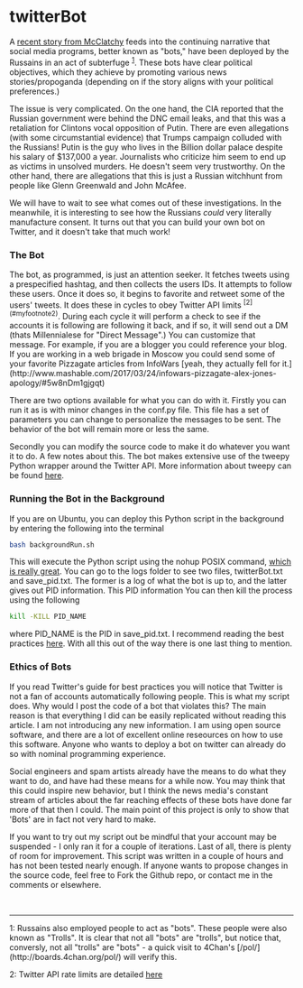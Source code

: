 <H1>twitterBot</H1>

A [recent story from McClatchy](http://www.mcclatchydc.com/news/politics-government/white-house/article139695453.html) feeds into the continuing narrative that social media programs, better known as "bots," have been deployed by the Russains in an act of subterfuge <sup>[1](#myfootnote1)</sup>. These bots have clear political objectives, which they achieve by promoting various news stories/propoganda (depending on if the story aligns with your political preferences.)

The issue is very complicated. On the one hand, the CIA reported that the Russian government were behind the DNC email leaks, and that this was a retaliation for Clintons vocal opposition of Putin. There are even allegations (with some circumstantial evidence) that Trumps campaign colluded with the Russians! Putin is the guy who lives in the Billion dollar palace despite his salary of $137,000 a year. Journalists who criticize him seem to end up as victims in unsolved murders. He doesn't seem very trustworthy. On the other hand, there are allegations that this is just a Russian witchhunt from people like Glenn Greenwald and John McAfee.

We will have to wait to see what comes out of these investigations. In the meanwhile, it is interesting to see how the Russians *could* very literally manufacture consent. It turns out that you can build your own bot on Twitter, and it doesn't take that much work!
 

<h3> The Bot</h3>
The bot, as programmed, is just an attention seeker. It fetches tweets using a prespecified hashtag, and then collects the users IDs. It attempts to follow these users. Once it does so, it begins to favorite and retweet some of the users' tweets. It does these in cycles to obey Twitter API limits <sup>[2](#myfootnote2)</sup>. During each cycle it will perform a check to see if the accounts it is following are following it back, and if so, it will send out a DM (thats Millennialese for "Direct Message".) You can customize that message. For example, if you are a blogger you could reference your blog. If you are working in a web brigade in Moscow you could send some of your favorite Pizzagate articles from InfoWars [yeah, they actually fell for it.](http://www.mashable.com/2017/03/24/infowars-pizzagate-alex-jones-apology/#5w8nDm1gjgqt)

There are two options available for what you can do with it. Firstly you can run it as is with minor changes in the conf.py file. This file has a set of parameters you can change to personalize the messages to be sent. The behavior of the bot will remain more or less the same.

Secondly you can modify the source code to make it do whatever you want it to do. A few notes about this. The bot makes extensive use of the tweepy Python wrapper around the Twitter API. More information about tweepy can be found [here](http:www.//docs.tweepy.org/en/v3.5.0/api.html).

<h3> Running the Bot in the Background</h3>
If you are on Ubuntu, you can deploy this Python script in the background by entering the following into the terminal

```bash
bash backgroundRun.sh 
```

This will execute the Python script using the nohup POSIX command, [which is really great](http:/www./linux.101hacks.com/unix/nohup-command/). You can go to the logs folder to see two files, twitterBot.txt and save_pid.txt. The former is a log of what the bot is up to, and the latter gives out PID information. This PID information You can then kill the process using the following

```bash
kill -KILL PID_NAME
```

where PID_NAME is the PID in save_pid.txt. I recommend reading the best practices [here](https://support.twitter.com/articles/68916). With all this out of the way there is one last thing to mention.

<h3> Ethics of Bots</h3>
If you read Twitter's guide for best practices you will notice that Twitter is not a fan of accounts automatically following people. This is what my script does. Why would I post the code of a bot that violates this? The main reason is that everything I did can be easily replicated without reading this article. I am not introducing any new information. I am using open source software, and there are a lot of excellent online reseources on how to use this software. Anyone who wants to deploy a bot on twitter can already do so with nominal programming experience. 

Social engineers and spam artists already have the means to do what they want to do, and have had these means for a while now. You may think that this could inspire new behavior, but I think the news media's constant stream of articles about the far reaching effects of these bots have done far more of that then I could. The main point of this project is only to show that 'Bots' are in fact not very hard to make.

If you want to try out my script out be mindful that your account may be suspended - I only ran it for a couple of iterations. Last of all, there is plenty of room for improvement. This script was written in a couple of hours and has not been tested nearly enough. If anyone wants to propose changes in the source code, feel free to Fork the Github repo, or contact me in the comments or elsewhere.

<br>
<hr>
<a name="myfootnote1">1</a>: Russains also employed people to act as "bots". These people were also known as "Trolls". It is clear that not all "bots" are "trolls", but notice that, conversly, not all "trolls" are "bots" - a quick visit to 4Chan's [/pol/](http://boards.4chan.org/pol/) will verify this.

<a name="myfootnote3">2</a>: Twitter API rate limits are detailed [here](https:www.//dev.twitter.com/rest/public/rate-limits)
